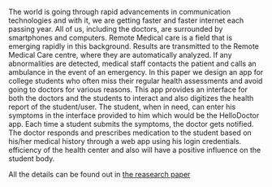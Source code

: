 
The world is going through rapid
advancements in communication
technologies and with it, we are getting
faster and faster internet each passing year.
All of us, including the doctors, are
surrounded by smartphones and
computers. Remote Medical care is a field
that is emerging rapidly in this
background. Results are transmitted to the
Remote Medical Care centre, where they
are automatically analyzed. If any
abnormalities are detected, medical staff
contacts the patient and calls an ambulance
in the event of an emergency. In this paper
we design an app for college students who
often miss their regular health assessments
and avoid going to doctors for various
reasons. This app provides an interface for
both the doctors and the students to
interact and also digitizes the health report
of the student/user. The student, when in need, can enter his symptoms in the
interface provided to him which would be
the HelloDoctor app. Each time a student
submits the symptoms, the doctor gets
notified. The doctor responds and
prescribes medication to the student based
on his/her medical history through a web
app using his login credentials.
efficiency of the health center and also will
have a positive influence on the student
body.

All the details can be found out in [the reasearch paper](https://github.com/manangupta12/TechPharma/edit/master/)
